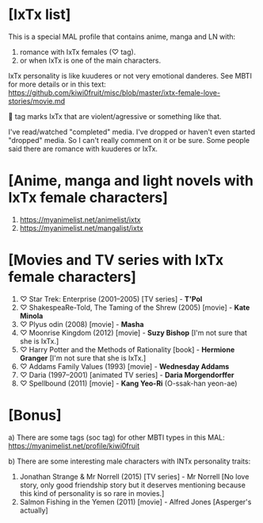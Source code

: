 [IxTx list]
================================
This is a special MAL profile that contains anime, manga and LN with:

1) romance with IxTx females (♡ tag).
2) or when IxTx is one of the main characters.

IxTx personality is like kuuderes or not very emotional danderes. See MBTI for more details or in this text: https://github.com/kiwi0fruit/misc/blob/master/ixtx-female-love-stories/movie.md

👊 tag marks IxTx that are violent/agressive or something like that.

I've read/watched "completed" media. I've dropped or haven't even started "dropped" media. So I can't really comment on it or be sure. Some people said there are romance with kuuderes or IxTx.


[Anime, manga and light novels with IxTx female characters]
================================
1. https://myanimelist.net/animelist/ixtx
2. https://myanimelist.net/mangalist/ixtx


[Movies and TV series with IxTx female characters]
================================
1. ♡ Star Trek: Enterprise (2001–2005) [TV series] - **T'Pol**
2. ♡ ShakespeaRe-Told, The Taming of the Shrew (2005) [movie] - **Kate Minola**
3. ♡ Plyus odin (2008) [movie] - **Masha**
4. ♡ Moonrise Kingdom (2012) [movie] - **Suzy Bishop** [I'm not sure that she is IxTx.]
5. ♡ Harry Potter and the Methods of Rationality [book] - **Hermione Granger** [I'm not sure that she is IxTx.]
6. ♡ Addams Family Values (1993) [movie] - **Wednesday Addams**
7. ♡ Daria (1997–2001) [animated TV series] - **Daria Morgendorffer**
8. ♡ Spellbound (2011) [movie] - **Kang Yeo-Ri** (O-ssak-han yeon-ae)


[Bonus]
================================
a) There are some tags (soc tag) for other MBTI types in this MAL: https://myanimelist.net/profile/kiwi0fruit

b) There are some interesting male characters with INTx personality traits:

1. Jonathan Strange & Mr Norrell (2015) [TV series] - Mr Norrell [No love story, only good friendship story but it deserves mentioning because this kind of personality is so rare in movies.]
2. Salmon Fishing in the Yemen (2011) [movie] - Alfred Jones [Asperger's actually]
